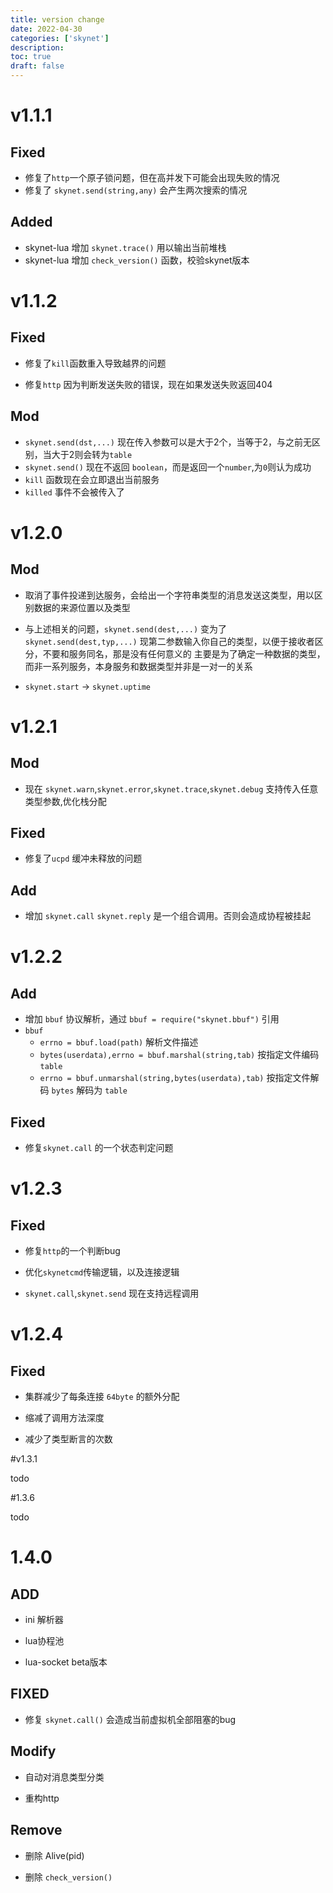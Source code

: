 ```yaml
---
title: version change
date: 2022-04-30
categories: ['skynet']
description: 
toc: true
draft: false
---
```



# v1.1.1

## Fixed
- 修复了`http`一个原子锁问题，但在高并发下可能会出现失败的情况
- 修复了 `skynet.send(string,any)` 会产生两次搜索的情况

## Added
- skynet-lua 增加 `skynet.trace()` 用以输出当前堆栈
- skynet-lua 增加 `check_version()` 函数，校验skynet版本



# v1.1.2

## Fixed 

- 修复了`kill`函数重入导致越界的问题

- 修复`http` 因为判断发送失败的错误，现在如果发送失败返回404

## Mod

- `skynet.send(dst,...)` 现在传入参数可以是大于2个，当等于2，与之前无区别，当大于2则会转为`table`
- `skynet.send()` 现在不返回 `boolean`，而是返回一个`number`,为`0`则认为成功
- `kill` 函数现在会立即退出当前服务
- `killed` 事件不会被传入了




# v1.2.0

## Mod

- 取消了事件投递到达服务，会给出一个字符串类型的消息发送这类型，用以区别数据的来源位置以及类型

- 与上述相关的问题，`skynet.send(dest,...)` 变为了 `skynet.send(dest,typ,...)` 现第二参数输入你自己的类型，以便于接收者区分，不要和服务同名，那是没有任何意义的
主要是为了确定一种数据的类型，而非一系列服务，本身服务和数据类型并非是一对一的关系


- `skynet.start` -> `skynet.uptime`



# v1.2.1

## Mod

- 现在 `skynet.warn`,`skynet.error`,`skynet.trace`,`skynet.debug` 支持传入任意类型参数,优化栈分配

## Fixed

- 修复了`ucpd` 缓冲未释放的问题

## Add

- 增加 `skynet.call` `skynet.reply` 是一个组合调用。否则会造成协程被挂起


# v1.2.2

## Add

- 增加 `bbuf` 协议解析，通过 `bbuf = require("skynet.bbuf")` 引用
- `bbuf`
  - `errno = bbuf.load(path)` 解析文件描述
  - `bytes(userdata),errno = bbuf.marshal(string,tab)` 按指定文件编码`table`
  - `errno = bbuf.unmarshal(string,bytes(userdata),tab)` 按指定文件解码 `bytes` 解码为 `table`


## Fixed

- 修复`skynet.call` 的一个状态判定问题



# v1.2.3

## Fixed

- 修复`http`的一个判断bug

- 优化`skynetcmd`传输逻辑，以及连接逻辑

- `skynet.call`,`skynet.send` 现在支持远程调用



# v1.2.4

## Fixed

- 集群减少了每条连接 `64byte` 的额外分配

- 缩减了调用方法深度

- 减少了类型断言的次数


#v1.3.1

todo


#1.3.6

todo


# 1.4.0

## ADD
- ini 解析器

- lua协程池

- lua-socket beta版本

## FIXED

- 修复 `skynet.call()` 会造成当前虚拟机全部阻塞的bug

## Modify
- 自动对消息类型分类

- 重构http

## Remove

- 删除 Alive(pid)

- 删除 `check_version()`